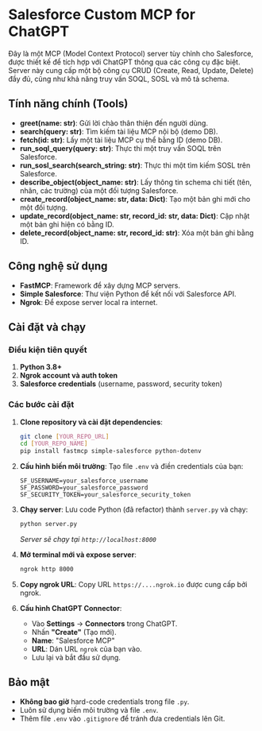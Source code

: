 # Salesforce Custom MCP for ChatGPT

Đây là một MCP (Model Context Protocol) server tùy chỉnh cho Salesforce, được thiết kế để tích hợp với ChatGPT thông qua các công cụ đặc biệt. Server này cung cấp một bộ công cụ CRUD (Create, Read, Update, Delete) đầy đủ, cũng như khả năng truy vấn SOQL, SOSL và mô tả schema.

## Tính năng chính (Tools)

- **greet(name: str)**: Gửi lời chào thân thiện đến người dùng.
- **search(query: str)**: Tìm kiếm tài liệu MCP nội bộ (demo DB).
- **fetch(id: str)**: Lấy một tài liệu MCP cụ thể bằng ID (demo DB).
- **run_soql_query(query: str)**: Thực thi một truy vấn SOQL trên Salesforce.
- **run_sosl_search(search_string: str)**: Thực thi một tìm kiếm SOSL trên Salesforce.
- **describe_object(object_name: str)**: Lấy thông tin schema chi tiết (tên, nhãn, các trường) của một đối tượng Salesforce.
- **create_record(object_name: str, data: Dict)**: Tạo một bản ghi mới cho một đối tượng.
- **update_record(object_name: str, record_id: str, data: Dict)**: Cập nhật một bản ghi hiện có bằng ID.
- **delete_record(object_name: str, record_id: str)**: Xóa một bản ghi bằng ID.

## Công nghệ sử dụng

- **FastMCP**: Framework để xây dựng MCP servers.
- **Simple Salesforce**: Thư viện Python để kết nối với Salesforce API.
- **Ngrok**: Để expose server local ra internet.

## Cài đặt và chạy

### Điều kiện tiên quyết

1.  **Python 3.8+**
2.  **Ngrok account và auth token**
3.  **Salesforce credentials** (username, password, security token)

### Các bước cài đặt

1.  **Clone repository và cài đặt dependencies**:
    ```bash
    git clone [YOUR_REPO_URL]
    cd [YOUR_REPO_NAME]
    pip install fastmcp simple-salesforce python-dotenv
    ```

2.  **Cấu hình biến môi trường**:
    Tạo file `.env` và điền credentials của bạn:

    ```env
    SF_USERNAME=your_salesforce_username
    SF_PASSWORD=your_salesforce_password
    SF_SECURITY_TOKEN=your_salesforce_security_token
    ```

3.  **Chạy server**:
    Lưu code Python (đã refactor) thành `server.py` và chạy:
    ```bash
    python server.py
    ```
    *Server sẽ chạy tại `http://localhost:8000`*

4.  **Mở terminal mới và expose server**:
    ```bash
    ngrok http 8000
    ```

5.  **Copy ngrok URL**:
    Copy URL `https://....ngrok.io` được cung cấp bởi ngrok.

6.  **Cấu hình ChatGPT Connector**:
    - Vào **Settings** -> **Connectors** trong ChatGPT.
    - Nhấn **"Create"** (Tạo mới).
    - **Name**: "Salesforce MCP"
    - **URL**: Dán URL `ngrok` của bạn vào.
    - Lưu lại và bắt đầu sử dụng.

## Bảo mật

- **Không bao giờ** hard-code credentials trong file `.py`.
- Luôn sử dụng biến môi trường và file `.env`.
- Thêm file `.env` vào `.gitignore` để tránh đưa credentials lên Git.
